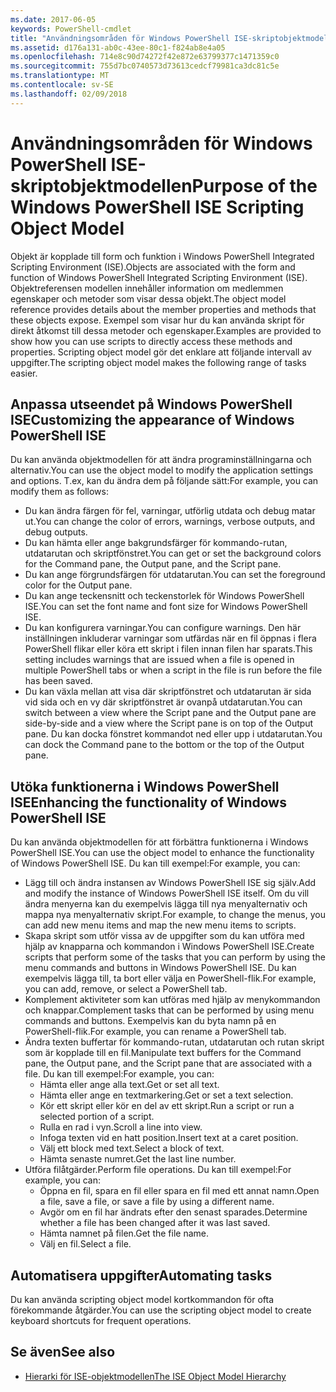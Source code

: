 ```yaml
---
ms.date: 2017-06-05
keywords: PowerShell-cmdlet
title: "Användningsområden för Windows PowerShell ISE-skriptobjektmodellen"
ms.assetid: d176a131-ab0c-43ee-80c1-f824ab8e4a05
ms.openlocfilehash: 714e8c90d74272f42e872e63799377c1471359c0
ms.sourcegitcommit: 755d7bc0740573d73613cedcf79981ca3dc81c5e
ms.translationtype: MT
ms.contentlocale: sv-SE
ms.lasthandoff: 02/09/2018
---
```

# <a name="purpose-of-the-windows-powershell-ise-scripting-object-model"></a><span data-ttu-id="7335c-103">Användningsområden för Windows PowerShell ISE-skriptobjektmodellen</span><span class="sxs-lookup"><span data-stu-id="7335c-103">Purpose of the Windows PowerShell ISE Scripting Object Model</span></span>

<span data-ttu-id="7335c-104">Objekt är kopplade till form och funktion i Windows PowerShell Integrated Scripting Environment (ISE).</span><span class="sxs-lookup"><span data-stu-id="7335c-104">Objects are associated with the form and function of Windows PowerShell Integrated Scripting Environment (ISE).</span></span> <span data-ttu-id="7335c-105">Objektreferensen modellen innehåller information om medlemmen egenskaper och metoder som visar dessa objekt.</span><span class="sxs-lookup"><span data-stu-id="7335c-105">The object model reference provides details about the member properties and methods that these objects expose.</span></span> <span data-ttu-id="7335c-106">Exempel som visar hur du kan använda skript för direkt åtkomst till dessa metoder och egenskaper.</span><span class="sxs-lookup"><span data-stu-id="7335c-106">Examples are provided to show how you can use scripts to directly access these methods and properties.</span></span> <span data-ttu-id="7335c-107">Scripting object model gör det enklare att följande intervall av uppgifter.</span><span class="sxs-lookup"><span data-stu-id="7335c-107">The scripting object model makes the following range of tasks easier.</span></span>

## <a name="customizing-the-appearance-of-windows-powershell-ise"></a><span data-ttu-id="7335c-108">Anpassa utseendet på Windows PowerShell ISE</span><span class="sxs-lookup"><span data-stu-id="7335c-108">Customizing the appearance of Windows PowerShell ISE</span></span>

<span data-ttu-id="7335c-109">Du kan använda objektmodellen för att ändra programinställningarna och alternativ.</span><span class="sxs-lookup"><span data-stu-id="7335c-109">You can use the object model to modify the application settings and options.</span></span> <span data-ttu-id="7335c-110">T.ex, kan du ändra dem på följande sätt:</span><span class="sxs-lookup"><span data-stu-id="7335c-110">For example, you can modify them as follows:</span></span>

- <span data-ttu-id="7335c-111">Du kan ändra färgen för fel, varningar, utförlig utdata och debug matar ut.</span><span class="sxs-lookup"><span data-stu-id="7335c-111">You can change the color of errors, warnings, verbose outputs, and debug outputs.</span></span>
- <span data-ttu-id="7335c-112">Du kan hämta eller ange bakgrundsfärger för kommando-rutan, utdatarutan och skriptfönstret.</span><span class="sxs-lookup"><span data-stu-id="7335c-112">You can get or set the background colors for the Command pane, the Output pane, and the Script pane.</span></span>
- <span data-ttu-id="7335c-113">Du kan ange förgrundsfärgen för utdatarutan.</span><span class="sxs-lookup"><span data-stu-id="7335c-113">You can set the foreground color for the Output pane.</span></span>
- <span data-ttu-id="7335c-114">Du kan ange teckensnitt och teckenstorlek för Windows PowerShell ISE.</span><span class="sxs-lookup"><span data-stu-id="7335c-114">You can set the font name and font size for Windows PowerShell ISE.</span></span>
- <span data-ttu-id="7335c-115">Du kan konfigurera varningar.</span><span class="sxs-lookup"><span data-stu-id="7335c-115">You can configure warnings.</span></span> <span data-ttu-id="7335c-116">Den här inställningen inkluderar varningar som utfärdas när en fil öppnas i flera PowerShell flikar eller köra ett skript i filen innan filen har sparats.</span><span class="sxs-lookup"><span data-stu-id="7335c-116">This setting includes warnings that are issued when a file is opened in multiple PowerShell tabs or when a script in the file is run before the file has been saved.</span></span>
- <span data-ttu-id="7335c-117">Du kan växla mellan att visa där skriptfönstret och utdatarutan är sida vid sida och en vy där skriptfönstret är ovanpå utdatarutan.</span><span class="sxs-lookup"><span data-stu-id="7335c-117">You can switch between a view where the Script pane and the Output pane are side-by-side and a view where the Script pane is on top of the Output pane.</span></span> <span data-ttu-id="7335c-118">Du kan docka fönstret kommandot ned eller upp i utdatarutan.</span><span class="sxs-lookup"><span data-stu-id="7335c-118">You can dock the Command pane to the bottom or the top of the Output pane.</span></span>

## <a name="enhancing-the-functionality-of-windows-powershell-ise"></a><span data-ttu-id="7335c-119">Utöka funktionerna i Windows PowerShell ISE</span><span class="sxs-lookup"><span data-stu-id="7335c-119">Enhancing the functionality of Windows PowerShell ISE</span></span>

<span data-ttu-id="7335c-120">Du kan använda objektmodellen för att förbättra funktionerna i Windows PowerShell ISE.</span><span class="sxs-lookup"><span data-stu-id="7335c-120">You can use the object model to enhance the functionality of Windows PowerShell ISE.</span></span> <span data-ttu-id="7335c-121">Du kan till exempel:</span><span class="sxs-lookup"><span data-stu-id="7335c-121">For example, you can:</span></span>

- <span data-ttu-id="7335c-122">Lägg till och ändra instansen av Windows PowerShell ISE sig själv.</span><span class="sxs-lookup"><span data-stu-id="7335c-122">Add and modify the instance of Windows PowerShell ISE itself.</span></span> <span data-ttu-id="7335c-123">Om du vill ändra menyerna kan du exempelvis lägga till nya menyalternativ och mappa nya menyalternativ skript.</span><span class="sxs-lookup"><span data-stu-id="7335c-123">For example, to change the menus, you can add new menu items and map the new menu items to scripts.</span></span>
- <span data-ttu-id="7335c-124">Skapa skript som utför vissa av de uppgifter som du kan utföra med hjälp av knapparna och kommandon i Windows PowerShell ISE.</span><span class="sxs-lookup"><span data-stu-id="7335c-124">Create scripts that perform some of the tasks that you can perform by using the menu commands and buttons in Windows PowerShell ISE.</span></span> <span data-ttu-id="7335c-125">Du kan exempelvis lägga till, ta bort eller välja en PowerShell-flik.</span><span class="sxs-lookup"><span data-stu-id="7335c-125">For example, you can add, remove, or select a PowerShell tab.</span></span>
- <span data-ttu-id="7335c-126">Komplement aktiviteter som kan utföras med hjälp av menykommandon och knappar.</span><span class="sxs-lookup"><span data-stu-id="7335c-126">Complement tasks that can be performed by using menu commands and buttons.</span></span> <span data-ttu-id="7335c-127">Exempelvis kan du byta namn på en PowerShell-flik.</span><span class="sxs-lookup"><span data-stu-id="7335c-127">For example, you can rename a PowerShell tab.</span></span>
- <span data-ttu-id="7335c-128">Ändra texten buffertar för kommando-rutan, utdatarutan och rutan skript som är kopplade till en fil.</span><span class="sxs-lookup"><span data-stu-id="7335c-128">Manipulate text buffers for the Command pane, the Output pane, and the Script pane that are associated with a file.</span></span> <span data-ttu-id="7335c-129">Du kan till exempel:</span><span class="sxs-lookup"><span data-stu-id="7335c-129">For example, you can:</span></span>
  - <span data-ttu-id="7335c-130">Hämta eller ange alla text.</span><span class="sxs-lookup"><span data-stu-id="7335c-130">Get or set all text.</span></span>
  - <span data-ttu-id="7335c-131">Hämta eller ange en textmarkering.</span><span class="sxs-lookup"><span data-stu-id="7335c-131">Get or set a text selection.</span></span>
  - <span data-ttu-id="7335c-132">Kör ett skript eller kör en del av ett skript.</span><span class="sxs-lookup"><span data-stu-id="7335c-132">Run a script or run a selected portion of a script.</span></span>
  - <span data-ttu-id="7335c-133">Rulla en rad i vyn.</span><span class="sxs-lookup"><span data-stu-id="7335c-133">Scroll a line into view.</span></span>
  - <span data-ttu-id="7335c-134">Infoga texten vid en hatt position.</span><span class="sxs-lookup"><span data-stu-id="7335c-134">Insert text at a caret position.</span></span>
  - <span data-ttu-id="7335c-135">Välj ett block med text.</span><span class="sxs-lookup"><span data-stu-id="7335c-135">Select a block of text.</span></span>
  - <span data-ttu-id="7335c-136">Hämta senaste numret.</span><span class="sxs-lookup"><span data-stu-id="7335c-136">Get the last line number.</span></span>
- <span data-ttu-id="7335c-137">Utföra filåtgärder.</span><span class="sxs-lookup"><span data-stu-id="7335c-137">Perform file operations.</span></span> <span data-ttu-id="7335c-138">Du kan till exempel:</span><span class="sxs-lookup"><span data-stu-id="7335c-138">For example, you can:</span></span>
  - <span data-ttu-id="7335c-139">Öppna en fil, spara en fil eller spara en fil med ett annat namn.</span><span class="sxs-lookup"><span data-stu-id="7335c-139">Open a file, save a file, or save a file by using a different name.</span></span>
  - <span data-ttu-id="7335c-140">Avgör om en fil har ändrats efter den senast sparades.</span><span class="sxs-lookup"><span data-stu-id="7335c-140">Determine whether a file has been changed after it was last saved.</span></span>
  - <span data-ttu-id="7335c-141">Hämta namnet på filen.</span><span class="sxs-lookup"><span data-stu-id="7335c-141">Get the file name.</span></span>
  - <span data-ttu-id="7335c-142">Välj en fil.</span><span class="sxs-lookup"><span data-stu-id="7335c-142">Select a file.</span></span>

## <a name="automating-tasks"></a><span data-ttu-id="7335c-143">Automatisera uppgifter</span><span class="sxs-lookup"><span data-stu-id="7335c-143">Automating tasks</span></span>

<span data-ttu-id="7335c-144">Du kan använda scripting object model kortkommandon för ofta förekommande åtgärder.</span><span class="sxs-lookup"><span data-stu-id="7335c-144">You can use the scripting object model to create keyboard shortcuts for frequent operations.</span></span>

## <a name="see-also"></a><span data-ttu-id="7335c-145">Se även</span><span class="sxs-lookup"><span data-stu-id="7335c-145">See also</span></span>
- [<span data-ttu-id="7335c-146">Hierarki för ISE-objektmodellen</span><span class="sxs-lookup"><span data-stu-id="7335c-146">The ISE Object Model Hierarchy</span></span>](The-ISE-Object-Model-Hierarchy.md)
